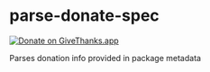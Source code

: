 # parse-donate-spec

[![Donate on GiveThanks.app](https://api.givethanks.app/badge/npm/parse-donate-spec)](https://givethanks.app/donate/npm/parse-donate-spec)

Parses donation info provided in package metadata
